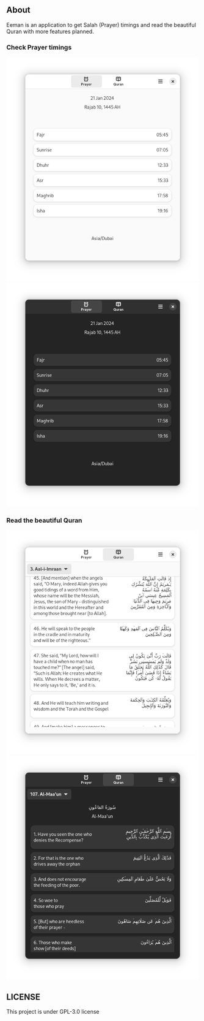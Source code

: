 ## About
Eeman is an application to get Salah (Prayer) timings and read the beautiful Quran with more features planned.

### Check Prayer timings
![Prayer Light theme](.screenshots/prayer_light_theme.png)
![Prayer Dark theme](.screenshots/prayer_dark_theme.png)

### Read the beautiful Quran 
![Quran Light theme](.screenshots/quran_light_theme.png)
![Quran Dark theme](.screenshots/quran_dark_theme.png)

## LICENSE
This project is under GPL-3.0 license
